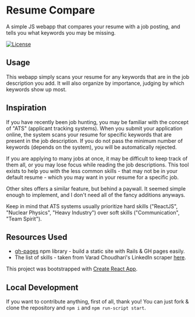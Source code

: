 # Resume Compare
A simple JS webapp that compares your resume with a job posting, and tells you what keywords you may be missing.

[![License](http://img.shields.io/:license-mit-blue.svg?style=flat-square)](http://badges.mit-license.org)

## Usage
This webapp simply scans your resume for any keywords that are in the job description you add. It will also organize by importance, judging by which keywords show up most.

## Inspiration
If you have recently been job hunting, you may be familiar with the concept of "ATS" (applicant tracking systems). When you submit your application online, the system scans your resume for specific keywords that are present in the job description. If you do not pass the minimum number of keywords (depends on the system), you will be automatically rejected. 

If you are applying to many jobs at once, it may be difficult to keep track of them all, or you may lose focus while reading the job descriptions. This tool exists to help you with the less common skills - that may not be in your default resume - which you may want in your resume for a specific job.

Other sites offers a similar feature, but behind a paywall. It seemed simple enough to implement, and I don't need all of the fancy additions anyways.

Keep in mind that ATS systems usually prioritize hard skills ("ReactJS", "Nuclear Physics", "Heavy Industry") over soft skills ("Communication", "Team Spirit").

## Resources Used
- [gh-pages](https://www.npmjs.com/package/gh-pages) npm library - build a static site with Rails & GH pages easily.
- The list of skills - taken from Varad Choudhari's LinkedIn scraper [here](https://github.com/varadchoudhari/LinkedIn-Skills-Crawler/).

This project was bootstrapped with [Create React App](https://github.com/facebook/create-react-app).

## Local Development

If you want to contribute anything, first of all, thank you! You can just fork & clone the repository and `npm i` and `npm run-script start`.